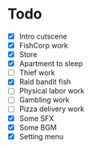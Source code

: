 # Todo

- [x] Intro cutscene
- [x] FishCorp work
- [x] Store
- [x] Apartment to sleep
- [ ] Thief work
- [x] Raid bandit fish
- [ ] Physical labor work
- [ ] Gambling work
- [ ] Pizza delivery work
- [x] Some SFX
- [x] Some BGM
- [x] Setting menu
